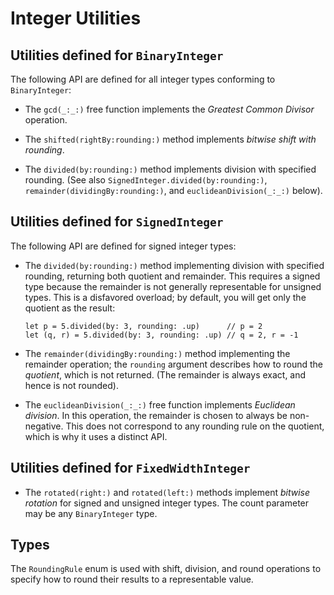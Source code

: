 # Integer Utilities

## Utilities defined for `BinaryInteger`

The following API are defined for all integer types conforming to `BinaryInteger`:

- The `gcd(_:_:)` free function implements the _Greatest Common Divisor_
  operation.
  
- The `shifted(rightBy:rounding:)` method implements _bitwise shift with
  rounding_.
  
- The `divided(by:rounding:)` method implements division with specified
  rounding. (See also `SignedInteger.divided(by:rounding:)`,
  `remainder(dividingBy:rounding:)`, and `euclideanDivision(_:_:)` below).
  
## Utilities defined for `SignedInteger`

The following API are defined for signed integer types:

- The `divided(by:rounding:)` method implementing division with specified
  rounding, returning both quotient and remainder. This requires a signed
  type because the remainder is not generally representable for unsigned
  types. This is a disfavored overload; by default, you will get only the
  quotient as the result:
  ```
  let p = 5.divided(by: 3, rounding: .up)      // p = 2
  let (q, r) = 5.divided(by: 3, rounding: .up) // q = 2, r = -1
  ```
  
- The `remainder(dividingBy:rounding:)` method implementing the remainder
  operation; the `rounding` argument describes how to round the _quotient_,
  which is not returned. (The remainder is always exact, and hence is not
  rounded).
  
- The `euclideanDivision(_:_:)` free function implements _Euclidean division_.
  In this operation, the remainder is chosen to always be non-negative. This
  does not correspond to any rounding rule on the quotient, which is why it
  uses a distinct API.

## Utilities defined for `FixedWidthInteger`

- The `rotated(right:)` and `rotated(left:)` methods implement _bitwise
  rotation_ for signed and unsigned integer types. The count parameter may
  be any `BinaryInteger` type.

## Types

The `RoundingRule` enum is used with shift, division, and round operations
to specify how to round their results to a representable value.
